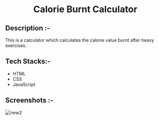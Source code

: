 # <p align="center">Calorie Burnt Calculator</p>

## Description :-

This is a calculator which calculates the calorie value burnt after heavy exercises.

## Tech Stacks:-

- HTML
- CSS
- JavaScript

## Screenshots :-

![new2](https://github.com/Rakesh9100/CalcDiverse/assets/156535575/11517a96-35a8-401a-a6b5-a4825ad95c27)
